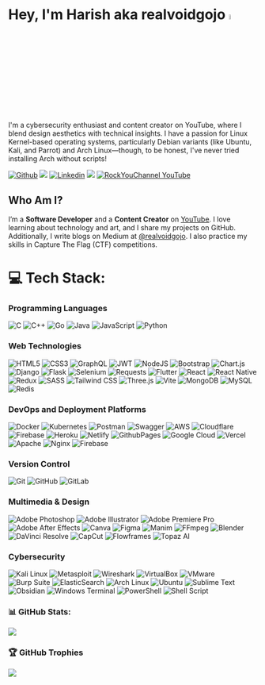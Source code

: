# Hey, I'm Harish aka realvoidgojo <img src="https://media.giphy.com/media/hvRJCLFzcasrR4ia7z/giphy.gif" width="5%">

I'm a cybersecurity enthusiast and content creator on YouTube, where I blend design aesthetics with technical insights. I have a passion for Linux Kernel-based operating systems, particularly Debian variants (like Ubuntu, Kali, and Parrot) and Arch Linux—though, to be honest, I've never tried installing Arch without scripts!

[![Github](https://img.shields.io/github/followers/realvoidgojo?label=Follow&style=social)](https://github.com/realvoidgojo)
![](https://komarev.com/ghpvc/?username=realvoidgojo&color=green)
[![Linkedin](https://img.shields.io/badge/-Harish%20Sivaraman-blue?style=flat-square&logo=linkedin&logoColor=white&link=https://www.linkedin.com/in/realvoidgojo/)](https://www.linkedin.com/in/realvoidgojo/)
<a href="https://instagram.com/realvoidgojo" target="_blank"><img src="https://img.shields.io/badge/Instagram-%23E4405F.svg?logo=Instagram&logoColor=white" /></a>
[![RockYouChannel YouTube](https://img.shields.io/youtube/channel/subscribers/UCSF6yyDHbBv8uy8dE0OuCww?style=social)]([https://www.youtube.com/@rockyousec](https://www.youtube.com/@RockYouChannel/videos))

## Who Am I?
I’m a **Software Developer**  and a **Content Creator** on [YouTube](https://www.youtube.com/@rockyousec/videos). I love learning about technology and art, and I share my projects on GitHub. Additionally, I write blogs on Medium at [@realvoidgojo](https://medium.com/@realvoidgojo). I also practice my skills in Capture The Flag (CTF) competitions.


# 💻 Tech Stack:

### Programming Languages

  ![C](https://img.shields.io/badge/c-%2300599C.svg?style=for-the-badge&logo=c&logoColor=white)
  ![C++](https://img.shields.io/badge/c++-%2300599C.svg?style=for-the-badge&logo=c%2B%2B&logoColor=white)
  ![Go](https://img.shields.io/badge/go-%2300ADD8.svg?style=for-the-badge&logo=go&logoColor=white)
  ![Java](https://img.shields.io/badge/java-%23ED8B00.svg?style=for-the-badge&logo=openjdk&logoColor=white)
  ![JavaScript](https://img.shields.io/badge/javascript-%23323330.svg?style=for-the-badge&logo=javascript&logoColor=%23F7DF1E)
  ![Python](https://img.shields.io/badge/python-3670A0?style=for-the-badge&logo=python&logoColor=ffdd54)
  
  ### Web Technologies

  ![HTML5](https://img.shields.io/badge/html5-%23E34F26.svg?style=for-the-badge&logo=html5&logoColor=white)
  ![CSS3](https://img.shields.io/badge/css3-%231572B6.svg?style=for-the-badge&logo=css3&logoColor=white)
  ![GraphQL](https://img.shields.io/badge/-GraphQL-E10098?style=for-the-badge&logo=graphql&logoColor=white)
  ![JWT](https://img.shields.io/badge/JWT-black?style=for-the-badge&logo=JSON%20web%20tokens)
  ![NodeJS](https://img.shields.io/badge/node.js-6DA55F?style=for-the-badge&logo=node.js&logoColor=white)
  ![Bootstrap](https://img.shields.io/badge/bootstrap-%238511FA.svg?style=for-the-badge&logo=bootstrap&logoColor=white)
  ![Chart.js](https://img.shields.io/badge/chart.js-F5788D.svg?style=for-the-badge&logo=chart.js&logoColor=white)
  ![Django](https://img.shields.io/badge/django-%23092E20.svg?style=for-the-badge&logo=django&logoColor=white)
  ![Flask](https://img.shields.io/badge/flask-%23000.svg?style=for-the-badge&logo=flask&logoColor=white)
  ![Selenium](https://img.shields.io/badge/Selenium-%2343B02A.svg?style=for-the-badge&logo=selenium&logoColor=white)
    ![Requests](https://img.shields.io/badge/Requests-%23E34F26.svg?style=for-the-badge&logo=python&logoColor=white)
  ![Flutter](https://img.shields.io/badge/Flutter-%2302569B.svg?style=for-the-badge&logo=Flutter&logoColor=white)
  ![React](https://img.shields.io/badge/react-%2320232a.svg?style=for-the-badge&logo=react&logoColor=%2361DAFB)
  ![React Native](https://img.shields.io/badge/react_native-%2320232a.svg?style=for-the-badge&logo=react&logoColor=%2361DAFB)
  ![Redux](https://img.shields.io/badge/redux-%23593d88.svg?style=for-the-badge&logo=redux&logoColor=white)
  ![SASS](https://img.shields.io/badge/SASS-hotpink.svg?style=for-the-badge&logo=SASS&logoColor=white)
  ![Tailwind CSS](https://img.shields.io/badge/tailwindcss-%2338B2AC.svg?style=for-the-badge&logo=tailwind-css&logoColor=white)
  ![Three.js](https://img.shields.io/badge/threejs-black?style=for-the-badge&logo=three.js&logoColor=white)
  ![Vite](https://img.shields.io/badge/vite-%23646CFF.svg?style=for-the-badge&logo=vite&logoColor=white)
   ![MongoDB](https://img.shields.io/badge/MongoDB-%234ea94b.svg?style=for-the-badge&logo=mongodb&logoColor=white) ![MySQL](https://img.shields.io/badge/mysql-%2300000f.svg?style=for-the-badge&logo=mysql&logoColor=white)![Redis](https://img.shields.io/badge/redis-%23DD0031.svg?style=for-the-badge&logo=redis&logoColor=white)

### DevOps and Deployment Platforms

  ![Docker](https://img.shields.io/badge/docker-%230db7ed.svg?style=for-the-badge&logo=docker&logoColor=white)
  ![Kubernetes](https://img.shields.io/badge/kubernetes-%23326ce5.svg?style=for-the-badge&logo=kubernetes&logoColor=white)
  ![Postman](https://img.shields.io/badge/Postman-FF6C37?style=for-the-badge&logo=postman&logoColor=white)
  ![Swagger](https://img.shields.io/badge/-Swagger-%23Clojure?style=for-the-badge&logo=swagger&logoColor=white)
  ![AWS](https://img.shields.io/badge/AWS-%23FF9900.svg?style=for-the-badge&logo=amazon-aws&logoColor=white)
  ![Cloudflare](https://img.shields.io/badge/Cloudflare-F38020?style=for-the-badge&logo=Cloudflare&logoColor=white)
  ![Firebase](https://img.shields.io/badge/firebase-%23039BE5.svg?style=for-the-badge&logo=firebase)
  ![Heroku](https://img.shields.io/badge/heroku-%23430098.svg?style=for-the-badge&logo=heroku&logoColor=white)
  ![Netlify](https://img.shields.io/badge/netlify-%23000000.svg?style=for-the-badge&logo=netlify&logoColor=#00C7B7)
  ![GithubPages](https://img.shields.io/badge/github%20pages-121013?style=for-the-badge&logo=github&logoColor=white) ![Google Cloud](https://img.shields.io/badge/GoogleCloud-%234285F4.svg?style=for-the-badge&logo=google-cloud&logoColor=white)
  ![Vercel](https://img.shields.io/badge/vercel-%23000000.svg?style=for-the-badge&logo=vercel&logoColor=white)
  ![Apache](https://img.shields.io/badge/apache-%23D42029.svg?style=for-the-badge&logo=apache&logoColor=white) ![Nginx](https://img.shields.io/badge/nginx-%23009639.svg?style=for-the-badge&logo=nginx&logoColor=white) ![Firebase](https://img.shields.io/badge/Firebase-039BE5?style=for-the-badge&logo=Firebase&logoColor=white)

### Version Control

  ![Git](https://img.shields.io/badge/Git-%23F05033.svg?style=for-the-badge&logo=git&logoColor=white)
  ![GitHub](https://img.shields.io/badge/GitHub-%23181717.svg?style=for-the-badge&logo=github&logoColor=white)
  ![GitLab](https://img.shields.io/badge/GitLab-%23FC6D26.svg?style=for-the-badge&logo=gitlab&logoColor=white)
  
### Multimedia & Design
![Adobe Photoshop](https://img.shields.io/badge/adobe%20photoshop-%2331A8FF.svg?style=for-the-badge&logo=adobe%20photoshop&logoColor=white)
![Adobe Illustrator](https://img.shields.io/badge/adobe%20illustrator-%23FF9A00.svg?style=for-the-badge&logo=adobe%20illustrator&logoColor=white)
![Adobe Premiere Pro](https://img.shields.io/badge/Adobe%20Premiere%20Pro-9999FF.svg?style=for-the-badge&logo=Adobe%20Premiere%20Pro&logoColor=white)
![Adobe After Effects](https://img.shields.io/badge/Adobe%20After%20Effects-9999FF.svg?style=for-the-badge&logo=Adobe%20After%20Effects&logoColor=white)
![Canva](https://img.shields.io/badge/Canva-%2300C4CC.svg?style=for-the-badge&logo=canva&logoColor=white) ![Figma](https://img.shields.io/badge/figma-%23F24E1E.svg?style=for-the-badge&logo=figma&logoColor=white)
![Manim](https://img.shields.io/badge/Manim-%2338B2AC.svg?style=for-the-badge&logo=python&logoColor=white) 
![FFmpeg](https://img.shields.io/badge/FFmpeg-%2300FF00.svg?style=for-the-badge&logo=ffmpeg&logoColor=white) 
![Blender](https://img.shields.io/badge/Blender-%23F5792A.svg?style=for-the-badge&logo=blender&logoColor=white) 
![DaVinci Resolve](https://img.shields.io/badge/DaVinci%20Resolve-%2300A3E0.svg?style=for-the-badge&logo=davinciresolve&logoColor=white)
 ![CapCut](https://img.shields.io/badge/CapCut-%23FF005D.svg?style=for-the-badge&logo=capcut&logoColor=white)
![Flowframes](https://img.shields.io/badge/Flowframes-%2300BFFF.svg?style=for-the-badge&logo=Flowframes&logoColor=white) 
![Topaz AI](https://img.shields.io/badge/Topaz%20AI-%23FFC107.svg?style=for-the-badge&logo=Topaz&logoColor=white)
  


### Cybersecurity
![Kali Linux](https://img.shields.io/badge/Kali%20Linux-%23557C94.svg?style=for-the-badge&logo=kalilinux&logoColor=white)
![Metasploit](https://img.shields.io/badge/metasploit-2C6EBE?style=for-the-badge&logo=metasploit&logoColor=white)
![Wireshark](https://img.shields.io/badge/wireshark-1679A7?style=for-the-badge&logo=wireshark&logoColor=white)
![VirtualBox](https://img.shields.io/badge/VirtualBox-%23183A61.svg?style=for-the-badge&logo=VirtualBox&logoColor=white) 
![VMware](https://img.shields.io/badge/VMware-607078?style=for-the-badge&logo=vmware&logoColor=white)
![Burp Suite](https://img.shields.io/badge/burp%20suite-FE7A16?style=for-the-badge&logo=burp-suite&logoColor=white)
![ElasticSearch](https://img.shields.io/badge/-ElasticSearch-005571?style=for-the-badge&logo=elasticsearch)
![Arch Linux](https://img.shields.io/badge/arch%20linux-1793D1.svg?style=for-the-badge&logo=arch-linux&logoColor=white)
![Ubuntu](https://img.shields.io/badge/Ubuntu-E95420?style=for-the-badge&logo=ubuntu&logoColor=white)
![Sublime Text](https://img.shields.io/badge/Sublime%20Text-%23FF9800.svg?style=for-the-badge&logo=sublimetext&logoColor=white)
![Obsidian](https://img.shields.io/badge/Obsidian-%23483699.svg?style=for-the-badge&logo=obsidian&logoColor=white)
![Windows Terminal](https://img.shields.io/badge/Windows%20Terminal-%234D4D4D.svg?style=for-the-badge&logo=windows-terminal&logoColor=white)
![PowerShell](https://img.shields.io/badge/PowerShell-%235391FE.svg?style=for-the-badge&logo=powershell&logoColor=white) ![Shell Script](https://img.shields.io/badge/shell_script-%23121011.svg?style=for-the-badge&logo=gnu-bash&logoColor=white)
 




### 📊 GitHub Stats:

![](https://github-readme-stats.vercel.app/api?username=realvoidgojo&theme=dark&hide_border=false&include_all_commits=false&count_private=false)

### 🏆 GitHub Trophies

![](https://github-profile-trophy.vercel.app/?username=realvoidgojo&theme=dark&no-frame=false&no-bg=true&margin-w=4)
